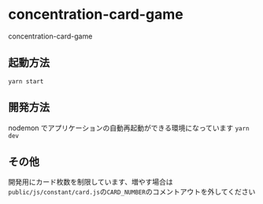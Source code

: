 # concentration-card-game

concentration-card-game

## 起動方法

`yarn start`

## 開発方法

nodemon でアプリケーションの自動再起動ができる環境になっています
`yarn dev`

## その他

開発用にカード枚数を制限しています、増やす場合は
`public/js/constant/card.js`の`CARD_NUMBER`のコメントアウトを外してください
